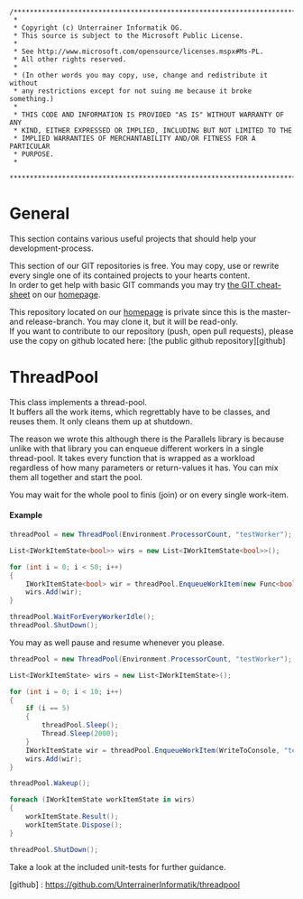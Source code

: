 ```
/**************************************************************************
 * 
 * Copyright (c) Unterrainer Informatik OG.
 * This source is subject to the Microsoft Public License.
 * 
 * See http://www.microsoft.com/opensource/licenses.mspx#Ms-PL.
 * All other rights reserved.
 * 
 * (In other words you may copy, use, change and redistribute it without
 * any restrictions except for not suing me because it broke something.)
 * 
 * THIS CODE AND INFORMATION IS PROVIDED "AS IS" WITHOUT WARRANTY OF ANY
 * KIND, EITHER EXPRESSED OR IMPLIED, INCLUDING BUT NOT LIMITED TO THE
 * IMPLIED WARRANTIES OF MERCHANTABILITY AND/OR FITNESS FOR A PARTICULAR
 * PURPOSE.
 * 
 ***************************************************************************/

```

# General  

This section contains various useful projects that should help your development-process.  

This section of our GIT repositories is free. You may copy, use or rewrite every single one of its contained projects to your hearts content.  
In order to get help with basic GIT commands you may try [the GIT cheat-sheet][coding] on our [homepage][homepage].  

This repository located on our  [homepage][homepage] is private since this is the master- and release-branch. You may clone it, but it will be read-only.  
If you want to contribute to our repository (push, open pull requests), please use the copy on github located here: [the public github repository][github]  

# ThreadPool  

This class implements a thread-pool.  
It buffers all the work items, which regrettably have to be classes, and reuses them. It only cleans them up at shutdown.  

The reason we wrote this although there is the Parallels library is because unlike with that library you can enqueue different workers in a single thread-pool. It takes every function that is wrapped as a workload regardless of how many parameters or return-values it has. You can mix them all together and start the pool.  

You may wait for the whole pool to finis (join) or on every single work-item.

#### Example  
    
```csharp
threadPool = new ThreadPool(Environment.ProcessorCount, "testWorker");

List<IWorkItemState<bool>> wirs = new List<IWorkItemState<bool>>();

for (int i = 0; i < 50; i++)
{
	IWorkItemState<bool> wir = threadPool.EnqueueWorkItem(new Func<bool, bool>(Not), true);
	wirs.Add(wir);
}

threadPool.WaitForEveryWorkerIdle();
threadPool.ShutDown();
```

You may as well pause and resume whenever you please.

```csharp
threadPool = new ThreadPool(Environment.ProcessorCount, "testWorker");

List<IWorkItemState> wirs = new List<IWorkItemState>();

for (int i = 0; i < 10; i++)
{
	if (i == 5)
	{
		threadPool.Sleep();
		Thread.Sleep(2000);
	}
	IWorkItemState wir = threadPool.EnqueueWorkItem(WriteToConsole, "test " + (i + 1));
	wirs.Add(wir);
}

threadPool.Wakeup();

foreach (IWorkItemState workItemState in wirs)
{
	workItemState.Result();
	workItemState.Dispose();
}

threadPool.ShutDown();
```

Take a look at the included unit-tests for further guidance.

[homepage]: http://www.unterrainer.info
[coding]: http://www.unterrainer.info/Home/Coding
[github] : https://github.com/UnterrainerInformatik/threadpool